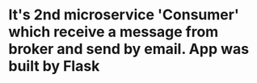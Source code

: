 # It's 2nd microservice 'Consumer' which receive a message from broker and send by email. App was built by Flask